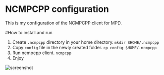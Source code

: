 NCMPCPP configuration
===================

This is my configuration of the NCMPCPP client for MPD.

#How to install and run
1. Create ```.ncmpcpp``` directory in your home directory.
```mkdir $HOME/.ncmpcpp```
2. Copy ```config``` file in the newly created folder.
```cp config $HOME/.ncmpcpp```
3. Run ncmpcpp client.
```ncmpcpp```
4. Enjoy


![screenshot](https://raw.github.com/kaleksandrov/dot-files/master/ncmpcpp/screenshot.png)
